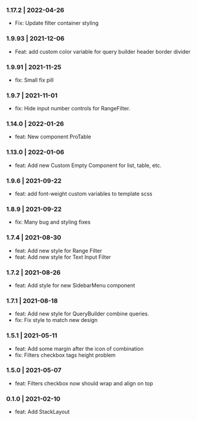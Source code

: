 ### 1.17.2 | 2022-04-26

- Fix: Update filter container styling

### 1.9.93 | 2021-12-06

- Feat: add custom color variable for query builder header border divider

### 1.9.91 | 2021-11-25

- fix: Small fix pill

### 1.9.7 | 2021-11-01

- fix: Hide input number controls for RangeFilter.

### 1.14.0 | 2022-01-26
- feat: New component ProTable

### 1.13.0 | 2022-01-06
- feat: Add new Custom Empty Component for list, table, etc.

### 1.9.6 | 2021-09-22

- feat: add font-weight custom variables to template scss

### 1.8.9 | 2021-09-22

- fix: Many bug and styling fixes

### 1.7.4 | 2021-08-30

- feat: Add new style for Range Filter
- feat: Add new style for Text Input Filter

### 1.7.2 | 2021-08-26

- feat: Add style for new SidebarMenu component

### 1.7.1 | 2021-08-18

- feat: Add new style for QueryBuilder combine queries.
- fix: Fix style to match new design

### 1.5.1 | 2021-05-11

- feat: Add some margin after the icon of combination
- fix: Filters checkbox tags height problem

### 1.5.0 | 2021-05-07

- feat: Filters checkbox now should wrap and align on top

### 0.1.0 | 2021-02-10

- feat: Add StackLayout

